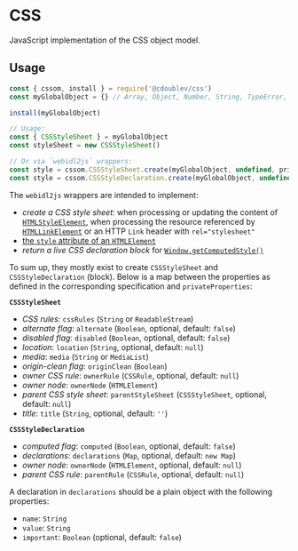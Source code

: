 
# CSS

JavaScript implementation of the CSS object model.

## Usage

```js
const { cssom, install } = require('@cdoublev/css')
const myGlobalObject = {} // Array, Object, Number, String, TypeError, are required

install(myGlobalObject)

// Usage:
const { CSSStyleSheet } = myGlobalObject
const styleSheet = new CSSStyleSheet()

// Or via `webidl2js` wrappers:
const style = cssom.CSSStyleSheet.create(myGlobalObject, undefined, privateProperties)
const style = cssom.CSSStyleDeclaration.create(myGlobalObject, undefined, privateProperties)
```

The `webidl2js` wrappers are intended to implement:

- *create a CSS style sheet*: when processing or updating the content of [`HTMLStyleElement`](https://html.spec.whatwg.org/multipage/semantics.html#the-style-element), when processing the resource referenced by [`HTMLLinkElement`](https://html.spec.whatwg.org/multipage/links.html#link-type-stylesheet) or an HTTP `Link` header with `rel="stylesheet"`
- [the `style` attribute of an `HTMLElement`](https://html.spec.whatwg.org/multipage/dom.html#the-style-attribute)
- *return a live CSS declaration block* for [`Window.getComputedStyle()`](https://drafts.csswg.org/cssom/#extensions-to-the-window-interface)

To sum up, they mostly exist to create `CSSStyleSheet` and `CSSStyleDeclaration` (block). Below is a map between the properties as defined in the corresponding specification and `privateProperties`:

**`CSSStyleSheet`**

  - *CSS rules*: `cssRules` (`String` or `ReadableStream`)
  - *alternate flag*: `alternate` (`Boolean`, optional, default: `false`)
  - *disabled flag*: `disabled` (`Boolean`, optional, default: `false`)
  - *location*: `location` (`String`, optional, default: `null`)
  - *media*: `media` (`String` or `MediaList`)
  - *origin-clean flag*: `originClean` (`Boolean`)
  - *owner CSS rule*: `ownerRule` (`CSSRule`, optional, default: `null`)
  - *owner node*: `ownerNode` (`HTMLElement`)
  - *parent CSS style sheet*: `parentStyleSheet` (`CSSStyleSheet`, optional, default: `null`)
  - *title*: `title` (`String`, optional, default: `''`)

**`CSSStyleDeclaration`**

  - *computed flag*: `computed` (`Boolean`, optional, default: `false`)
  - *declarations*: `declarations` (`Map`, optional, default: `new Map`)
  - *owner node*: `ownerNode` (`HTMLElement`, optional, default: `null`)
  - *parent CSS rule*: `parentRule` (`CSSRule`, optional, default: `null`)

A declaration in `declarations` should be a plain object with the following properties:

  - `name`: `String`
  - `value`: `String`
  - `important`: `Boolean` (optional, default: `false`)
